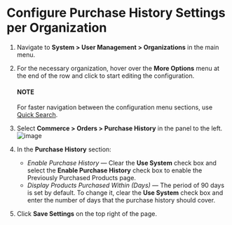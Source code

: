 <a id="sys-commerce-orders-previously-purchased-org"></a>

# Configure Purchase History Settings per Organization

1. Navigate to **System > User Management > Organizations** in the main menu.
2. For the necessary organization, hover over the <i class="fa fa-ellipsis-h fa-lg" aria-hidden="true"></i> **More Options** menu at the end of the row and click <i class="fas fa-cog" aria-hidden="true"></i> to start editing the configuration.

   #### NOTE
   For faster navigation between the configuration menu sections, use [Quick Search](../../../../../configuration/quick-search.md#user-guide-system-configuration-quick-search).
3. Select **Commerce > Orders > Purchase History** in the panel to the left.
   ![image](user/img/system/user_management/org_configuration/orders/PreviouslyPurchasedOrg.png)
4. In the **Purchase History** section:
   * *Enable Purchase History* — Clear the **Use System** check box and select the **Enable Purchase History** check box to enable the Previously Purchased Products page.
   * *Display Products Purchased Within (Days)* — The period of 90 days is set by default. To change it, clear the **Use System** check box and enter the number of days that the purchase history should cover.
5. Click **Save Settings** on the top right of the page.

<!-- finish -->
<!-- fa-bars = fa-navicon -->
<!-- Ic Tiles is used as Set As Default in saved views, and as tiles in display layout options -->
<!-- IcPencil refers to Rename in Commerce and Inline Editing in CRM -->
<!-- Check mark in the square. -->
<!-- SortDesc is also used as drop-down arrow -->
